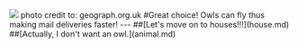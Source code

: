 <img src="http://s0.geograph.org.uk/geophotos/03/53/17/3531775_09937892.jpg"/>  
photo credit to: geograph.org.uk
#Great choice! Owls can fly thus making mail deliveries faster!
---
##[Let's move on to houses!!!](house.md)
##[Actually, I don't want an owl.](animal.md)